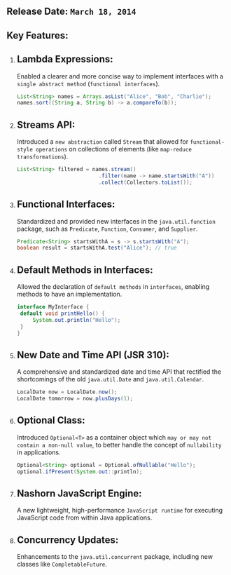 ## Release Date: `March 18, 2014`

## Key Features:

1. ## Lambda Expressions:

   Enabled a clearer and more concise way to implement interfaces with a `single abstract method` (`functional interfaces`).

   ```java
   List<String> names = Arrays.asList("Alice", "Bob", "Charlie");
   names.sort((String a, String b) -> a.compareTo(b));

   ```

2. ## Streams API:

   Introduced a `new abstraction` called `Stream` that allowed for `functional-style operations` on collections of elements (like `map-reduce transformations`).

   ```java
   List<String> filtered = names.stream()
                             .filter(name -> name.startsWith("A"))
                             .collect(Collectors.toList());

   ```

3. ## Functional Interfaces:

   Standardized and provided new interfaces in the `java.util.function` package, such as `Predicate`, `Function`, `Consumer`, and `Supplier`.

   ```java
   Predicate<String> startsWithA = s -> s.startsWith("A");
   boolean result = startsWithA.test("Alice"); // true

   ```

4. ## Default Methods in Interfaces:

   Allowed the declaration of `default methods` in `interfaces`, enabling methods to have an implementation.

   ```java
   interface MyInterface {
    default void printHello() {
        System.out.println("Hello");
    }
   }

   ```

5. ## New Date and Time API (JSR 310):

   A comprehensive and standardized date and time API that rectified the shortcomings of the old `java.util.Date` and `java.util.Calendar`.

   ```java
   LocalDate now = LocalDate.now();
   LocalDate tomorrow = now.plusDays(1);

   ```

6. ## Optional Class:

   Introduced `Optional<T>` as a container object which `may or may not contain a non-null value`, to better handle the concept of `nullability` in applications.

   ```java
   Optional<String> optional = Optional.ofNullable("Hello");
   optional.ifPresent(System.out::println);

   ```

7. ## Nashorn JavaScript Engine:

   A new lightweight, high-performance `JavaScript runtime` for executing JavaScript code from within Java applications.

8. ## Concurrency Updates:

   Enhancements to the `java.util.concurrent` package, including new classes like `CompletableFuture`.
